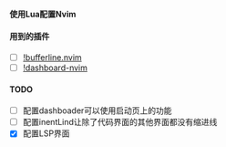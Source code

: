 #### 使用Lua配置Nvim
#### 用到的插件
- [ ] [!bufferline.nvim](https://github.com/akinsho/bufferline.nvim)
- [ ] [!dashboard-nvim](https://github.com/glepnir/dashboard-nvim)
#### TODO
- [ ] 配置dashboader可以使用启动页上的功能
- [ ] 配置inentLind让除了代码界面的其他界面都没有缩进线
- [X] 配置LSP界面
